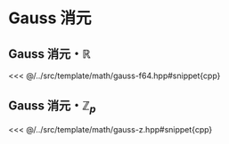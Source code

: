 # Gauss 消元

## Gauss 消元・$\mathbb{R}$

<<< @/../src/template/math/gauss-f64.hpp#snippet{cpp}

## Gauss 消元・$\mathbb{Z}_p$

<<< @/../src/template/math/gauss-z.hpp#snippet{cpp}
